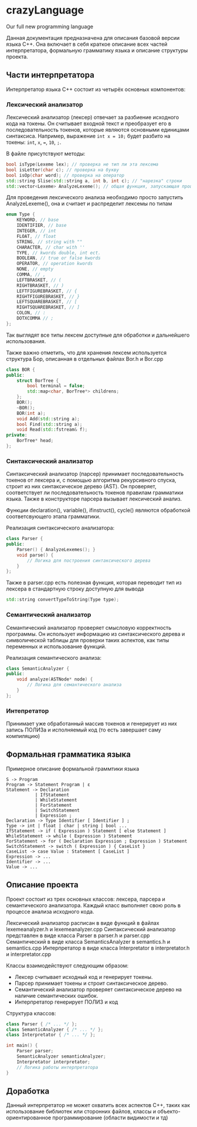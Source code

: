 # crazyLanguage
Our full new programming language



Данная документация предназначена для описания базовой версии языка C++. Она включает в себя краткое описание всех частей интерпретатора, формальную грамматику языка и описание структуры проекта.

## Части интерпретатора

Интерпретатор языка C++ состоит из четырёх основных компонентов:

### Лексический анализатор
Лексический анализатор (лексер) отвечает за разбиение исходного кода на токены. Он считывает входной текст и преобразует его в последовательность токенов, которые являются основными единицами синтаксиса. Например, выражение `int x = 10;` будет разбито на токены: `int`, `x`, `=`, `10`, `;`.

В файле присутствуют методы:
```cpp
bool isType(Lexeme lex); // проверка не тип ли эта лексема
bool isLetter(char c); // проверка на букву
bool isOp(char word); // проверка на оператор
std::string Slise(std::string a, int b, int c); // "нарезка" строки
std::vector<Lexeme> AnalyzeLexeme(); // общая функция, запускающая процесс
```

Для проведения лексического анализа необходимо просто запустить AnalyzeLexeme(), она и считает и распределит лексемы по типам

```cpp
enum Type {
    KEYWORD, // base
    IDENTIFIER, // base
    INTEGER, // int
    FLOAT, // float
    STRING, // string with ""
    CHARACTER, // char with ''
    TYPE, // kwords double, int ect.
    BOOLEAN, // true or false kwords
    OPERATOR, // operation kwords
    NONE, // empty
    COMMA, // ,
    LEFTBRASKET, // (
    RIGHTBRASKET, // )    
    LEFTFIGUREBRASKET, // {
    RIGHTFIGUREBRASKET, // }
    LEFTSQUAREBRASKET, // [
    RIGHTSQUAREBRASKET, // ]
    COLON, // :
    DOTXCOMMA // ;
};
```

Так выглядят все типы лексем доступные для обработки и дальнейшего использования.

Также важно отметить, что для хранения лексем используется структура Бор, описанная в отдельных файлах Bor.h и Bor.cpp
```cpp
class BOR {
public:
    struct BorTree {
        bool terminal = false;
        std::map<char, BorTree*> childrens;
    };
    BOR();
    ~BOR();
    BOR(int a);
    void Add(std::string a);
    bool Find(std::string a);
    void Read(std::fstream& f);
private:
    BorTree* head;
};
```
### Синтаксический анализатор
Синтаксический анализатор (парсер) принимает последовательность токенов от лексера и, с помощью алгоритма рекурсивного спуска, строит из них синтаксическое дерево (AST). Он проверяет, соответствует ли последовательность токенов правилам грамматики языка. Также в конструкторе парсера вызывает лексический анализ.

Функции declaration(), variable(), ifinstruct(), cycle() являются обработкой соответсвующего этапа грамматики.

Реализация синтаксического анализатора:

```cpp
class Parser {
public:
	Parser() { AnalyzeLexemes(); }
    void parse() {
        // Логика для построения синтаксического дерева
    }
};
```

Также в parser.cpp есть полезная функция, которая переводит тип из лексера в стандартную строку доступную для вывода
```cpp
std::string convertTypeToString(Type type);
```

### Семантический анализатор
Семантический анализатор проверяет смысловую корректность программы. Он использует информацию из синтаксического дерева и символической таблицы для проверки таких аспектов, как типы переменных и использование функций.

Реализация семантического анализа:

```cpp
class SemanticAnalyzer {
public:
    void analyze(ASTNode* node) {
        // Логика для семантического анализа
    }
};
```

### Интепретатор
Принимает уже обработанный массив токенов и генерирует из них запись ПОЛИЗа и исполняемый код (то есть завершает саму компиляцию)
## Формальная грамматика языка
Примерное описание формальной граммтики языка
```text
S -> Program
Program -> Statement Program | ε
Statement -> Declaration
           | IfStatement
           | WhileStatement
           | ForStatement
           | SwitchStatement
           | Expression ;
Declaration -> Type Identifier [ Identifier ] ;
Type -> int | float | char | string | bool ...
IfStatement -> if ( Expression ) Statement [ else Statement ]
WhileStatement -> while ( Expression ) Statement
ForStatement -> for ( Declaration Expression ; Expression ) Statement
SwitchStatement -> switch ( Expression ) { CaseList }
CaseList -> case Value : Statement [ CaseList ] 
Expression -> ... 
Identifier -> ... 
Value -> ... 
```

## Описание проекта

Проект состоит из трех основных классов: лексера, парсера и семантического анализатора. Каждый класс выполняет свою роль в процессе анализа исходного кода.

Лексический анализатор расписан в виде функций в файлах lexemeanalyzer.h и lexemeanalyzer.cpp
Синтаксический анализатор представлен в виде класса Parser в parser.h и parser.cpp
Семантический в виде класса SemanticsAnalyzer в semantics.h и semantics.cpp
Интерпретатор в виде класса Interpretator в interpretator.h и interpretator.cpp

Классы взаимодействуют следующим образом:

- Лексер считывает исходный код и генерирует токены.
- Парсер принимает токены и строит синтаксическое дерево.
- Семантический анализатор проверяет синтаксическое дерево на наличие семантических ошибок.
- Интерпретатор генерирует ПОЛИЗ и код

Структура классов:

```cpp
class Parser { /* ... */ };
class SemanticAnalyzer { /* ... */ };
class Interpretator { /* ... */ };

int main() {
    Parser parser;
    SemanticAnalyzer semanticAnalyzer;
	Interpretator interpretator;
    // Логика работы интерпретатора
}
```

## Доработка
Данный интерпретатор не может охватить всех аспектов С++, таких как использование библиотек или сторонних файлов, классы и объекто-ориентированное программирование (области видимости и тд)